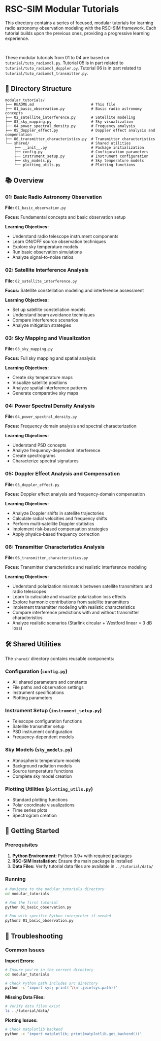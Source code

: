 # RSC-SIM Modular Tutorials

This directory contains a series of focused, modular tutorials for learning radio astronomy observation modeling with the RSC-SIM framework. Each tutorial builds upon the previous ones, providing a progressive learning experience.

<br />

These modular tutorials from 01 to 04 are based on `tutorial/tuto_radiomdl.py`. Tutorial 05 is in part related to `tutorial/tuto_radiomdl_doppler.py`. Tutorial 06 is in part related to `tutorial/tuto_radiomdl_transmitter.py`.

## 📁 Directory Structure

```
modular_tutorials/
├── README.md                          # This file
├── 01_basic_observation.py            # Basic radio astronomy concepts
├── 02_satellite_interference.py       # Satellite modeling
├── 03_sky_mapping.py                  # Sky visualization
├── 04_power_spectral_density.py       # Frequency analysis
├── 05_doppler_effect.py               # Doppler effect analysis and compensation
├── 06_transmitter_characteristics.py  # Transmitter characteristics
└── shared/                            # Shared utilities
    ├── __init__.py                    # Package initialization
    ├── config.py                      # Configuration parameters
    ├── instrument_setup.py            # Instrument configuration
    ├── sky_models.py                  # Sky temperature models
    └── plotting_utils.py              # Plotting functions
```


## 📚 Overview

### **01: Basic Radio Astronomy Observation**
**File:** `01_basic_observation.py`

**Focus:** Fundamental concepts and basic observation setup

**Learning Objectives:**
- Understand radio telescope instrument components
- Learn ON/OFF source observation techniques
- Explore sky temperature models
- Run basic observation simulations
- Analyze signal-to-noise ratios

### **02: Satellite Interference Analysis**
**File:** `02_satellite_interference.py`

**Focus:** Satellite constellation modeling and interference assessment

**Learning Objectives:**
- Set up satellite constellation models
- Understand beam avoidance techniques
- Compare interference scenarios
- Analyze mitigation strategies

### **03: Sky Mapping and Visualization**
**File:** `03_sky_mapping.py`

**Focus:** Full sky mapping and spatial analysis

**Learning Objectives:**
- Create sky temperature maps
- Visualize satellite positions
- Analyze spatial interference patterns
- Generate comparative sky maps

### **04: Power Spectral Density Analysis**
**File:** `04_power_spectral_density.py`

**Focus:** Frequency domain analysis and spectral characterization

**Learning Objectives:**
- Understand PSD concepts
- Analyze frequency-dependent interference
- Create spectrograms
- Characterize spectral signatures

### **05: Doppler Effect Analysis and Compensation**
**File:** `05_doppler_effect.py`

**Focus:** Doppler effect analysis and frequency-domain compensation

**Learning Objectives:**
- Analyze Doppler shifts in satellite trajectories
- Calculate radial velocities and frequency shifts
- Perform multi-satellite Doppler statistics
- Implement risk-based compensation strategies
- Apply physics-based frequency correction

### **06: Transmitter Characteristics Analysis**
**File:** `06_transmitter_characteristics.py`

**Focus:** Transmitter characteristics and realistic interference modeling

**Learning Objectives:**
- Understand polarization mismatch between satellite transmitters and radio telescopes
- Learn to calculate and visualize polarization loss effects
- Explore harmonic contributions from satellite transmitters
- Implement transmitter modeling with realistic characteristics
- Compare interference predictions with and without transmitter characteristics
- Analyze realistic scenarios (Starlink circular + Westford linear = 3 dB loss)


## 🛠️ Shared Utilities

The `shared/` directory contains reusable components:

### **Configuration (`config.py`)**
- All shared parameters and constants
- File paths and observation settings
- Instrument specifications
- Plotting parameters

### **Instrument Setup (`instrument_setup.py`)**
- Telescope configuration functions
- Satellite transmitter setup
- PSD instrument configuration
- Frequency-dependent models

### **Sky Models (`sky_models.py`)**
- Atmospheric temperature models
- Background radiation models
- Source temperature functions
- Complete sky model creation

### **Plotting Utilities (`plotting_utils.py`)**
- Standard plotting functions
- Polar coordinate visualizations
- Time series plots
- Spectrogram creation

## 🚀 Getting Started

### **Prerequisites**
1. **Python Environment:** Python 3.9+ with required packages
2. **RSC-SIM Installation:** Ensure the main package is installed
3. **Data Files:** Verify tutorial data files are available in `../tutorial/data/`

### **Running**
```bash
# Navigate to the modular_tutorials directory
cd modular_tutorials

# Run the first tutorial
python 01_basic_observation.py

# Run with specific Python interpreter if needed
python3 01_basic_observation.py
```

## 🐛 Troubleshooting

### **Common Issues**

**Import Errors:**
```bash
# Ensure you're in the correct directory
cd modular_tutorials

# Check Python path includes src directory
python -c "import sys; print('\\n'.join(sys.path))"
```

**Missing Data Files:**
```bash
# Verify data files exist
ls ../tutorial/data/
```

**Plotting Issues:**
```bash
# Check matplotlib backend
python -c "import matplotlib; print(matplotlib.get_backend())"
```
